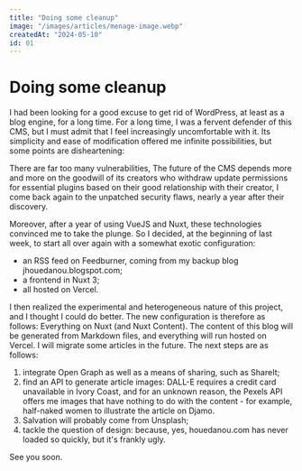 ```yaml
---
title: "Doing some cleanup"
image: "/images/articles/menage-image.webp"
createdAt: "2024-05-10"
id: 01
---
```


# Doing some cleanup

I had been looking for a good excuse to get rid of WordPress, at least as a blog engine, for a long time. For a long time, I was a fervent defender of this CMS, but I must admit that I feel increasingly uncomfortable with it. Its simplicity and ease of modification offered me infinite possibilities, but some points are disheartening:

There are far too many vulnerabilities,
The future of the CMS depends more and more on the goodwill of its creators who withdraw update permissions for essential plugins based on their good relationship with their creator,
I come back again to the unpatched security flaws, nearly a year after their discovery.

Moreover, after a year of using VueJS and Nuxt, these technologies convinced me to take the plunge. So I decided, at the beginning of last week, to start all over again with a somewhat exotic configuration:

- an RSS feed on Feedburner, coming from my backup blog jhouedanou.blogspot.com;
- a frontend in Nuxt 3;
- all hosted on Vercel.

I then realized the experimental and heterogeneous nature of this project, and I thought I could do better.
The new configuration is therefore as follows: Everything on Nuxt (and Nuxt Content). The content of this blog will be generated from Markdown files, and everything will run hosted on Vercel.
I will migrate some articles in the future.
The next steps are as follows:

1. integrate Open Graph as well as a means of sharing, such as ShareIt;
2. find an API to generate article images: DALL-E requires a credit card unavailable in Ivory Coast, and for an unknown reason, the Pexels API offers me images that have nothing to do with the content - for example, half-naked women to illustrate the article on Djamo.
3. Salvation will probably come from Unsplash;
4. tackle the question of design: because, yes, houedanou.com has never loaded so quickly, but it's frankly ugly.

See you soon.
